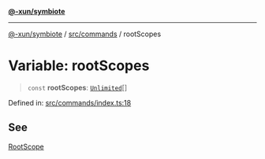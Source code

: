 [**@-xun/symbiote**](../../../README.md)

***

[@-xun/symbiote](../../../README.md) / [src/commands](../README.md) / rootScopes

# Variable: rootScopes

> `const` **rootScopes**: [`Unlimited`](../../configure/enumerations/UnlimitedGlobalScope.md#unlimited)[]

Defined in: [src/commands/index.ts:18](https://github.com/Xunnamius/symbiote/blob/138da875f3247f966687e95b91c7caf822df3c49/src/commands/index.ts#L18)

## See

[RootScope](../../configure/enumerations/UnlimitedGlobalScope.md)
